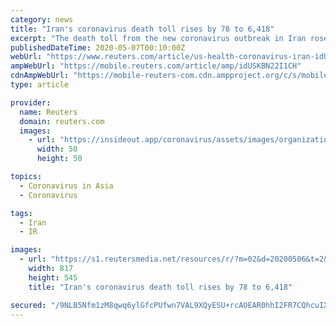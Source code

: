 ```yaml
---
category: news
title: "Iran's coronavirus death toll rises by 78 to 6,418"
excerpt: "The death toll from the new coronavirus outbreak in Iran rose by 78 in the past 24 hours to 6,418 and the total number of infections to 101,650, the Health Ministry said in a tweet on Wednesday."
publishedDateTime: 2020-05-07T00:10:00Z
webUrl: "https://www.reuters.com/article/us-health-coronavirus-iran-idUSKBN22I1CH"
ampWebUrl: "https://mobile.reuters.com/article/amp/idUSKBN22I1CH"
cdnAmpWebUrl: "https://mobile-reuters-com.cdn.ampproject.org/c/s/mobile.reuters.com/article/amp/idUSKBN22I1CH"
type: article

provider:
  name: Reuters
  domain: reuters.com
  images:
    - url: "https://insideout.app/coronavirus/assets/images/organizations/reuters.com-50x50.jpg"
      width: 50
      height: 50

topics:
  - Coronavirus in Asia
  - Coronavirus

tags:
  - Iran
  - IR

images:
  - url: "https://s1.reutersmedia.net/resources/r/?m=02&d=20200506&t=2&i=1517636961&w=&fh=545px&fw=&ll=&pl=&sq=&r=LYNXMPEG450S1"
    width: 817
    height: 545
    title: "Iran's coronavirus death toll rises by 78 to 6,418"

secured: "/9NLB5Nfm1zM8qwq6ylGfcPUfwn7VAL9XQyESU+rcAOEAR0hhI2FR7CQhcuIXitNsHtQx8NLR+sVJYOUURvyUPAOtkak+Sg9FRy6RXqIO/YBD4ac6qNgEGEz9xW31Rd7x3oHJtL8i+2wFvvQw+U9Rm0lfsSSZ4FQgBGwp8Ug0L7VN6XBQOlg6Vj/xtUeE5NeXD9HiprLo9m/LMRaPVJ8uzghr+tGQVTfcw4iaHjEB/kIV/EkCUOlyo5HGG2N5ZecN1Pk0DiJXOpa+bnoNFG6uIhUuPda77eByRki9lr76W1cavel0Xw29Hs9ScYR5Isv;ftqDjvQUtkmsFmRuGBBzEg=="
---
```


